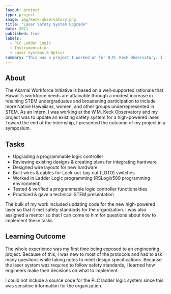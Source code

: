 ```yaml
---
layout: project
type: project
image: img/keck-observatory.png
title: "Laser Safety System Upgrade"
date: 2021
published: true
labels:
  - PLC Ladder Logic
  - Instrumentation
  - Laser Systems & Optics
summary: "This was a project I worked on for W.M. Keck Observatory. I implemented changes to a laser system to one of the two observatories on Mauna Kea"
---
```


## About

The Akamai Workforce Initiative is based on a well-supported rationale that Hawai‘i’s workforce needs are attainable through a modest increase in retaining STEM undergraduates and broadening participation to include more Native Hawaiians, women, and other groups underrepresented in STEM. As an intern, I was working at the W.M. Keck Observatory and my project was to update an existing safety system for a high-powered laser. Toward the end of the internship, I presented the outcome of my project in a symposium.

## Tasks

- Upgrading a programmable logic controller
- Reviewing existing designs & creating plans for integrating hardware
- Designed wire layouts for new hardware
- Built wires & cables for Lock-out-tag-out (LOTO) switches
- Worked in Ladder Logic programming (RSLogix500 programming environment)
- Tested & verified a programmable logic controller functionalities
- Practiced & gave a technical STEM presentation

The bulk of my work included updating code for the new high-powered laser so that it met safety standards for the organization. I was also assigned a mentor so that I can come to him for questions about how to implement these tasks

## Learning Outcome

The whole experience was my first time being exposed to an engineering project. Because of this, I was new to most of the protocols and had to ask many questions while taking notes to meet design specifications. Because the laser system was required to follow safety standards, I learned how engineers make their decisions on what to implement.

I could not include a source code for the PLC ladder logic system since this was sensitive information for the organization.
